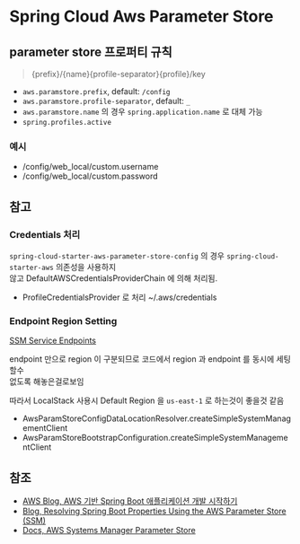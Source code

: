 # Spring Cloud Aws Parameter Store

## parameter store 프로퍼티 규칙

> {prefix}/{name}{profile-separator}{profile}/key

- `aws.paramstore.prefix`, default: `/config`
- `aws.paramstore.profile-separator`, default: `_`
- `aws.paramstore.name` 의 경우 `spring.application.name` 로 대체 가능
- `spring.profiles.active`

### 예시

- /config/web_local/custom.username
- /config/web_local/custom.password

## 참고

### Credentials 처리

`spring-cloud-starter-aws-parameter-store-config` 의 경우 `spring-cloud-starter-aws` 의존성을 사용하지  
않고 DefaultAWSCredentialsProviderChain 에 의해 처리됨.

- ProfileCredentialsProvider 로 처리 ~/.aws/credentials

### Endpoint Region Setting

[SSM Service Endpoints](https://docs.aws.amazon.com/general/latest/gr/ssm.html)

endpoint 만으로 region 이 구분되므로 코드에서 region 과 endpoint 를 동시에 세팅할수   
없도록 해놓은걸로보임

따라서 LocalStack 사용시 Default Region 을 `us-east-1` 로 하는것이 좋을것 같음

- AwsParamStoreConfigDataLocationResolver.createSimpleSystemManagementClient
- AwsParamStoreBootstrapConfiguration.createSimpleSystemManagementClient

## 참조

- [AWS Blog, AWS 기반 Spring Boot 애플리케이션 개발 시작하기](https://aws.amazon.com/ko/blogs/korea/getting-started-with-spring-boot-on-aws/)
- [Blog, Resolving Spring Boot Properties Using the AWS Parameter Store (SSM)](https://rieckpil.de/resolving-spring-boot-properties-using-the-aws-parameter-store-ssm/)
- [Docs, AWS Systems Manager Parameter Store](https://docs.aws.amazon.com/ko_kr/systems-manager/latest/userguide/systems-manager-parameter-store.html)
